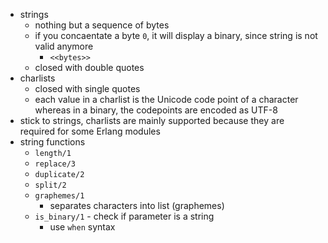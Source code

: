 - strings
  - nothing but a sequence of bytes
  - if you concaentate a byte `0`, it will display a binary, since string is not valid anymore
    - `<<bytes>>`
  - closed with double quotes
- charlists
  - closed with single quotes
  - each value in a charlist is the Unicode code point of a character whereas in a binary, the codepoints are encoded as UTF-8
- stick to strings, charlists are mainly supported because they are required for some Erlang modules
- string functions
  - `length/1`
  - `replace/3`
  - `duplicate/2`
  - `split/2`
  - `graphemes/1`
    - separates characters into list (graphemes)
  - `is_binary/1` - check if parameter is a string
    - use `when` syntax
